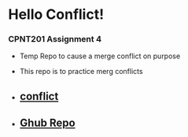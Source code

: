# Hello Conflict!
### CPNT201 Assignment 4 
* Temp Repo to cause a merge conflict on purpose 
* This repo is to practice merg conflicts


* ## [conflict](https://github.com/michaelhintz16/hello-conflict/commit/34c0e067be4d24b0f7784e22ffd323439e518278)
* ## [Ghub Repo](https://github.com/michaelhintz16/hello-conflict)
